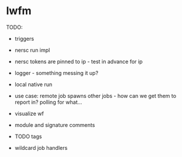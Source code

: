 # lwfm


TODO:

- triggers
- nersc run impl

- nersc tokens are pinned to ip - test in advance for ip

- logger - something messing it up?


- local native run


- use case: remote job spawns other jobs - how can we get them to report in?  polling for what...
- visualize wf
- module and signature comments
- TODO tags
- wildcard job handlers
